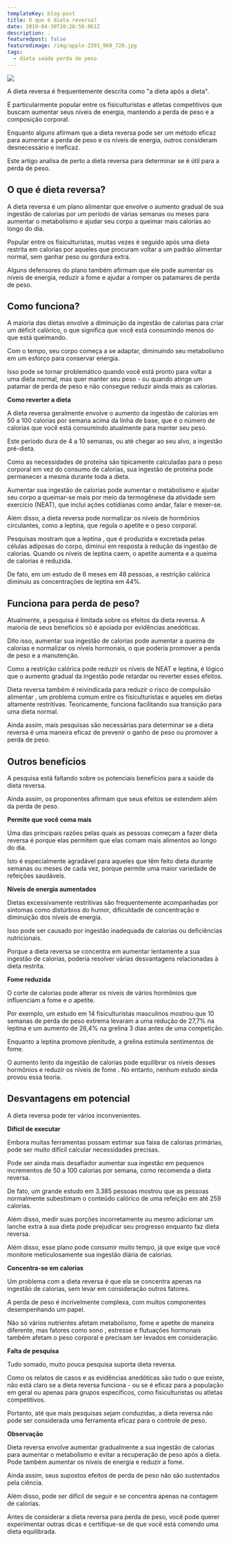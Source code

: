 ```yaml
---
templateKey: blog-post
title: O que é dieta reversa?
date: 2019-04-30T20:28:50.061Z
description: .
featuredpost: false
featuredimage: /img/apple-2391_960_720.jpg
tags:
  - dieta saúde perda de peso
---
```

![](/img/apple-2391_960_720.jpg)

A dieta reversa é frequentemente descrita como "a dieta após a dieta".

É particularmente popular entre os fisiculturistas e atletas competitivos que buscam aumentar seus níveis de energia, mantendo a perda de peso e a composição corporal.

Enquanto alguns afirmam que a dieta reversa pode ser um método eficaz para aumentar a perda de peso e os níveis de energia, outros consideram desnecessário e ineficaz.

Este artigo analisa de perto a dieta reversa para determinar se é útil para a perda de peso.



## O que é dieta reversa?

A dieta reversa é um plano alimentar que envolve o aumento gradual de sua ingestão de calorias por um período de várias semanas ou meses para aumentar o metabolismo e ajudar seu corpo a queimar mais calorias ao longo do dia.

Popular entre os fisiculturistas, muitas vezes é seguido após uma dieta restrita em calorias por aqueles que procuram voltar a um padrão alimentar normal, sem ganhar peso ou gordura extra.

Alguns defensores do plano também afirmam que ele pode aumentar os níveis de energia, reduzir a fome e ajudar a romper os patamares de perda de peso.



## Como funciona?

A maioria das dietas envolve a diminuição da ingestão de calorias para criar um déficit calórico, o que significa que você está consumindo menos do que está queimando.

Com o tempo, seu corpo começa a se adaptar, diminuindo seu metabolismo em um esforço para conservar energia.

Isso pode se tornar problemático quando você está pronto para voltar a uma dieta normal, mas quer manter seu peso - ou quando atinge um patamar de perda de peso e não consegue reduzir ainda mais as calorias.

**Como reverter a dieta**

A dieta reversa geralmente envolve o aumento da ingestão de calorias em 50 a 100 calorias por semana acima da linha de base, que é o número de calorias que você está consumindo atualmente para manter seu peso.

Este período dura de 4 a 10 semanas, ou até chegar ao seu alvo, a ingestão pré-dieta.

Como as necessidades de proteína são tipicamente calculadas para o peso corporal em vez do consumo de calorias, sua ingestão de proteína pode permanecer a mesma durante toda a dieta.

Aumentar sua ingestão de calorias pode aumentar o metabolismo e ajudar seu corpo a queimar-se mais por meio da termogênese da atividade sem exercício (NEAT), que inclui ações cotidianas como andar, falar e mexer-se.

Além disso, a dieta reversa pode normalizar os níveis de hormônios circulantes, como a leptina, que regula o apetite e o peso corporal.

Pesquisas mostram que a leptina , que é produzida e excretada pelas células adiposas do corpo, diminui em resposta à redução da ingestão de calorias. Quando os níveis de leptina caem, o apetite aumenta e a queima de calorias é reduzida.

De fato, em um estudo de 6 meses em 48 pessoas, a restrição calórica diminuiu as concentrações de leptina em 44%.



## Funciona para perda de peso?

Atualmente, a pesquisa é limitada sobre os efeitos da dieta reversa. A maioria de seus benefícios só é apoiada por evidências anedóticas.

Dito isso, aumentar sua ingestão de calorias pode aumentar a queima de calorias e normalizar os níveis hormonais, o que poderia promover a perda de peso e a manutenção.

Como a restrição calórica pode reduzir os níveis de NEAT e leptina, é lógico que o aumento gradual da ingestão pode retardar ou reverter esses efeitos.

Dieta reversa também é reivindicada para reduzir o risco de compulsão alimentar , um problema comum entre os fisiculturistas e aqueles em dietas altamente restritivas. Teoricamente, funciona facilitando sua transição para uma dieta normal.

Ainda assim, mais pesquisas são necessárias para determinar se a dieta reversa é uma maneira eficaz de prevenir o ganho de peso ou promover a perda de peso.



## Outros benefícios

A pesquisa está faltando sobre os potenciais benefícios para a saúde da dieta reversa.

Ainda assim, os proponentes afirmam que seus efeitos se estendem além da perda de peso.

**Permite que você coma mais**

Uma das principais razões pelas quais as pessoas começam a fazer dieta reversa é porque elas permitem que elas comam mais alimentos ao longo do dia.

Isto é especialmente agradável para aqueles que têm feito dieta durante semanas ou meses de cada vez, porque permite uma maior variedade de refeições saudáveis.

**Níveis de energia aumentados**

Dietas excessivamente restritivas são frequentemente acompanhadas por sintomas como distúrbios do humor, dificuldade de concentração e diminuição dos níveis de energia.

Isso pode ser causado por ingestão inadequada de calorias ou deficiências nutricionais.

Porque a dieta reversa se concentra em aumentar lentamente a sua ingestão de calorias, poderia resolver várias desvantagens relacionadas à dieta restrita.

**Fome reduzida**

O corte de calorias pode alterar os níveis de vários hormônios que influenciam a fome e o apetite.

Por exemplo, um estudo em 14 fisiculturistas masculinos mostrou que 10 semanas de perda de peso extrema levaram a uma redução de 27,7% na leptina e um aumento de 26,4% na grelina 3 dias antes de uma competição.

Enquanto a leptina promove plenitude, a grelina estimula sentimentos de fome.

O aumento lento da ingestão de calorias pode equilibrar os níveis desses hormônios e reduzir os níveis de fome . No entanto, nenhum estudo ainda provou essa teoria.



## Desvantagens em potencial

A dieta reversa pode ter vários inconvenientes.

**Difícil de executar**

Embora muitas ferramentas possam estimar sua faixa de calorias primárias, pode ser muito difícil calcular necessidades precisas.

Pode ser ainda mais desafiador aumentar sua ingestão em pequenos incrementos de 50 a 100 calorias por semana, como recomenda a dieta reversa.

De fato, um grande estudo em 3.385 pessoas mostrou que as pessoas normalmente subestimam o conteúdo calórico de uma refeição em até 259 calorias.

Além disso, medir suas porções incorretamente ou mesmo adicionar um lanche extra à sua dieta pode prejudicar seu progresso enquanto faz dieta reversa.

Além disso, esse plano pode consumir muito tempo, já que exige que você monitore meticulosamente sua ingestão diária de calorias.

**Concentra-se em calorias**

Um problema com a dieta reversa é que ela se concentra apenas na ingestão de calorias, sem levar em consideração outros fatores.

A perda de peso é incrivelmente complexa, com muitos componentes desempenhando um papel.

Não só vários nutrientes afetam metabolismo, fome e apetite de maneira diferente, mas fatores como sono , estresse e flutuações hormonais também afetam o peso corporal e precisam ser levados em consideração.

**Falta de pesquisa**

Tudo somado, muito pouca pesquisa suporta dieta reversa.

Como os relatos de casos e as evidências anedóticas são tudo o que existe, não está claro se a dieta reversa funciona - ou se é eficaz para a população em geral ou apenas para grupos específicos, como fisiculturistas ou atletas competitivos.

Portanto, até que mais pesquisas sejam conduzidas, a dieta reversa não pode ser considerada uma ferramenta eficaz para o controle de peso.



**Observação**

Dieta reversa envolve aumentar gradualmente a sua ingestão de calorias para aumentar o metabolismo e evitar a recuperação de peso após a dieta. Pode também aumentar os níveis de energia e reduzir a fome.

Ainda assim, seus supostos efeitos de perda de peso não são sustentados pela ciência.

Além disso, pode ser difícil de seguir e se concentra apenas na contagem de calorias.

Antes de considerar a dieta reversa para perda de peso, você pode querer experimentar outras dicas e certifique-se de que você está comendo uma dieta equilibrada.
